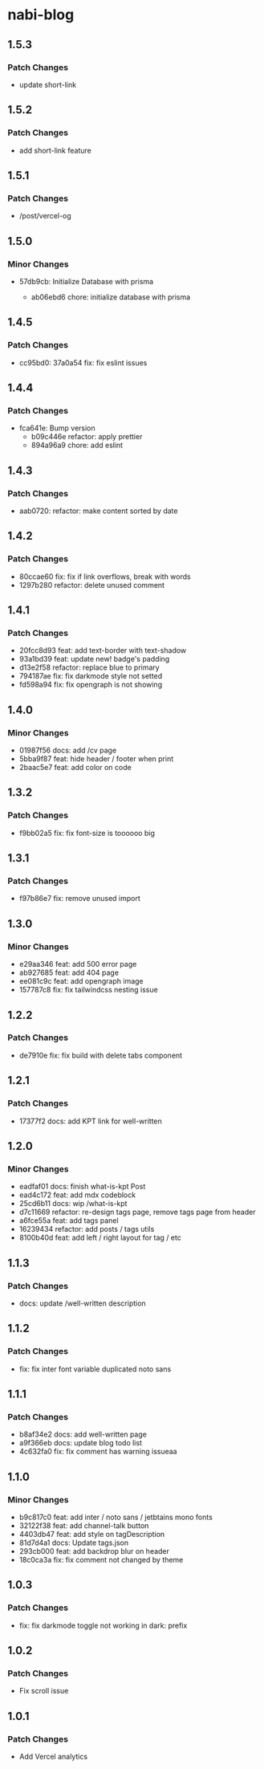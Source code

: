 # nabi-blog

## 1.5.3

### Patch Changes

- update short-link

## 1.5.2

### Patch Changes

- add short-link feature

## 1.5.1

### Patch Changes

- /post/vercel-og

## 1.5.0

### Minor Changes

- 57db9cb: Initialize Database with prisma

  - ab06ebd6 chore: initialize database with prisma

## 1.4.5

### Patch Changes

- cc95bd0: 37a0a54 fix: fix eslint issues

## 1.4.4

### Patch Changes

- fca641e: Bump version
  - b09c446e refactor: apply prettier
  - 894a96a9 chore: add eslint

## 1.4.3

### Patch Changes

- aab0720: refactor: make content sorted by date

## 1.4.2

### Patch Changes

- 80ccae60 fix: fix if link overflows, break with words
- 1297b280 refactor: delete unused comment

## 1.4.1

### Patch Changes

- 20fcc8d93 feat: add text-border with text-shadow
- 93a1bd39 feat: update new! badge's padding
- d13e2f58 refactor: replace blue to primary
- 794187ae fix: fix darkmode style not setted
- fd598a94 fix: fix opengraph is not showing

## 1.4.0

### Minor Changes

- 01987f56 docs: add /cv page
- 5bba9f87 feat: hide header / footer when print
- 2baac5e7 feat: add color on code

## 1.3.2

### Patch Changes

- f9bb02a5 fix: fix font-size is toooooo big

## 1.3.1

### Patch Changes

- f97b86e7 fix: remove unused import

## 1.3.0

### Minor Changes

- e29aa346 feat: add 500 error page
- ab927685 feat: add 404 page
- ee081c9c feat: add opengraph image
- 157787c8 fix: fix tailwindcss nesting issue

## 1.2.2

### Patch Changes

- de7910e fix: fix build with delete tabs component

## 1.2.1

### Patch Changes

- 17377f2 docs: add KPT link for well-written

## 1.2.0

### Minor Changes

- eadfaf01 docs: finish what-is-kpt Post
- ead4c172 feat: add mdx codeblock
- 25cd6b11 docs: wip /what-is-kpt
- d7c11669 refactor: re-design tags page, remove tags page from header
- a6fce55a feat: add tags panel
- 16239434 refactor: add posts / tags utils
- 8100b40d feat: add left / right layout for tag / etc

## 1.1.3

### Patch Changes

- docs: update /well-written description

## 1.1.2

### Patch Changes

- fix: fix inter font variable duplicated noto sans

## 1.1.1

### Patch Changes

- b8af34e2 docs: add well-written page
- a9f366eb docs: update blog todo list
- 4c632fa0 fix: fix comment has warning issueaa

## 1.1.0

### Minor Changes

- b9c817c0 feat: add inter / noto sans / jetbtains mono fonts
- 32122f38 feat: add channel-talk button
- 4403db47 feat: add style on tagDescription
- 81d7d4a1 docs: Update tags.json
- 293cb000 feat: add backdrop blur on header
- 18c0ca3a fix: fix comment not changed by theme

## 1.0.3

### Patch Changes

- fix: fix darkmode toggle not working in dark: prefix

## 1.0.2

### Patch Changes

- Fix scroll issue

## 1.0.1

### Patch Changes

- Add Vercel analytics
